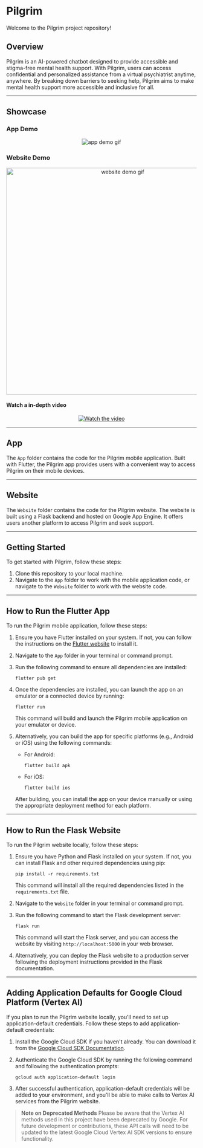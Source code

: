 # Pilgrim

Welcome to the Pilgrim project repository\!

## Overview

Pilgrim is an AI-powered chatbot designed to provide accessible and stigma-free mental health support. With Pilgrim, users can access confidential and personalized assistance from a virtual psychiatrist anytime, anywhere. By breaking down barriers to seeking help, Pilgrim aims to make mental health support more accessible and inclusive for all.

-----

## Showcase

### App Demo
<p align="center">
  <img src="media/app-demo.gif" alt="app demo gif">
</p>

### Website Demo
<p align="center">
  <img src="media/website-demo.gif" width="600" alt="website demo gif">
</p>

#### Watch a in-depth video
<p align="center">
  <a href="https://www.youtube.com/watch?v=KlggvOtgwVk" target="_blank">
    <img src="https://img.youtube.com/vi/KlggvOtgwVk/0.jpg" alt="Watch the video" />
  </a>
</p>

-----

## App

The `App` folder contains the code for the Pilgrim mobile application. Built with Flutter, the Pilgrim app provides users with a convenient way to access Pilgrim on their mobile devices.

-----

## Website

The `Website` folder contains the code for the Pilgrim website. The website is built using a Flask backend and hosted on Google App Engine. It offers users another platform to access Pilgrim and seek support.

-----

## Getting Started

To get started with Pilgrim, follow these steps:

1.  Clone this repository to your local machine.
2.  Navigate to the `App` folder to work with the mobile application code, or navigate to the `Website` folder to work with the website code.

-----

## How to Run the Flutter App

To run the Pilgrim mobile application, follow these steps:

1.  Ensure you have Flutter installed on your system. If not, you can follow the instructions on the [Flutter website](https://flutter.dev/docs/get-started/install) to install it.

2.  Navigate to the `App` folder in your terminal or command prompt.

3.  Run the following command to ensure all dependencies are installed:

    ```
    flutter pub get
    ```

4.  Once the dependencies are installed, you can launch the app on an emulator or a connected device by running:

    ```
    flutter run
    ```

    This command will build and launch the Pilgrim mobile application on your emulator or device.

5.  Alternatively, you can build the app for specific platforms (e.g., Android or iOS) using the following commands:

      * For Android:
        ```
        flutter build apk
        ```
      * For iOS:
        ```
        flutter build ios
        ```

    After building, you can install the app on your device manually or using the appropriate deployment method for each platform.

-----

## How to Run the Flask Website

[//]: # (You can access the website here: [Pilgrimai.live]&#40;https://pilgrimai.live&#41;)

To run the Pilgrim website locally, follow these steps:

1.  Ensure you have Python and Flask installed on your system. If not, you can install Flask and other required dependencies using pip:

    ```
    pip install -r requirements.txt
    ```

    This command will install all the required dependencies listed in the `requirements.txt` file.

2.  Navigate to the `Website` folder in your terminal or command prompt.

3.  Run the following command to start the Flask development server:

    ```
    flask run
    ```

    This command will start the Flask server, and you can access the website by visiting `http://localhost:5000` in your web browser.

4.  Alternatively, you can deploy the Flask website to a production server following the deployment instructions provided in the Flask documentation.

-----

## Adding Application Defaults for Google Cloud Platform (Vertex AI)

If you plan to run the Pilgrim website locally, you'll need to set up application-default credentials. Follow these steps to add application-default credentials:

1.  Install the Google Cloud SDK if you haven't already. You can download it from the [Google Cloud SDK Documentation](https://cloud.google.com/sdk/docs/install).

2.  Authenticate the Google Cloud SDK by running the following command and following the authentication prompts:

    ```
    gcloud auth application-default login
    ```

3.  After successful authentication, application-default credentials will be added to your environment, and you'll be able to make calls to Vertex AI services from the Pilgrim website.

> **Note on Deprecated Methods**
> Please be aware that the Vertex AI methods used in this project have been deprecated by Google. For future development or contributions, these API calls will need to be updated to the latest Google Cloud Vertex AI SDK versions to ensure functionality.
